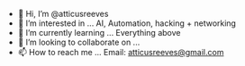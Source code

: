- 👋 Hi, I’m @atticusreeves
- 👀 I’m interested in ... AI, Automation, hacking + networking
- 🌱 I’m currently learning ... Everything above
- 💞️ I’m looking to collaborate on ...
- 📫 How to reach me ... Email: atticusreeves@gmail.com

<!---
atticusreeves/atticusreeves is a ✨ special ✨ repository because its `README.md` (this file) appears on your GitHub profile.
You can click the Preview link to take a look at your changes.
--->
